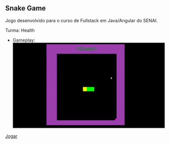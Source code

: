 ## Snake Game
Jogo desenvolvido para o curso de Fullstack em Java/Angular do SENAI.

Turma: Health

- Gameplay:
![Gameplay](senai-snakegame.gif)

[Jogar](https://pliniopvv.github.io/senai-snakegame/)
